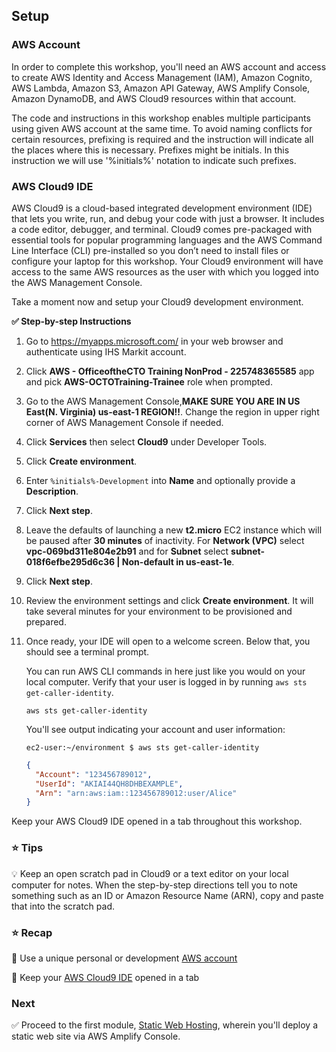 ## Setup

### AWS Account

In order to complete this workshop, you'll need an AWS account and access to
create AWS Identity and Access Management (IAM), Amazon Cognito, AWS Lambda,
Amazon S3, Amazon API Gateway, AWS Amplify Console, Amazon DynamoDB, and AWS
Cloud9 resources within that account.

The code and instructions in this workshop enables multiple participants using given AWS account at the same time. To avoid naming conflicts for certain resources, prefixing is required and the instruction will indicate all the places where this is necessary.
Prefixes might be initials. In this instruction we will use '%initials%' notation to indicate such prefixes.

### AWS Cloud9 IDE

AWS Cloud9 is a cloud-based integrated development environment (IDE) that lets
you write, run, and debug your code with just a browser. It includes a code
editor, debugger, and terminal. Cloud9 comes pre-packaged with essential tools
for popular programming languages and the AWS Command Line Interface (CLI)
pre-installed so you don’t need to install files or configure your laptop for
this workshop. Your Cloud9 environment will have access to the same AWS
resources as the user with which you logged into the AWS Management Console.

Take a moment now and setup your Cloud9 development environment.

**:white_check_mark: Step-by-step Instructions**

1. Go to https://myapps.microsoft.com/ in your web browser and authenticate using IHS Markit account.

1. Click **AWS - OfficeoftheCTO Training NonProd - 225748365585** app and pick **AWS-OCTOTraining-Trainee** role when prompted.

1. Go to the AWS Management Console,**MAKE SURE YOU ARE IN US East(N. Virginia) us-east-1 REGION!!**. Change the region in upper right corner of AWS Management Console if needed.

1. Click **Services** then select **Cloud9**
   under Developer Tools.

1. Click **Create environment**.

1. Enter `%initials%-Development` into **Name** and optionally provide a **Description**.

1. Click **Next step**.

1. Leave the defaults of launching a new
   **t2.micro** EC2 instance which will be paused after **30 minutes** of
   inactivity.
   For **Network (VPC)** select **vpc-069bd311e804e2b91** and for **Subnet** select **subnet-018f6efbe295d6c36 | Non-default in us-east-1e**.

1. Click **Next step**.

1. Review the environment settings and click **Create environment**. It will
   take several minutes for your environment to be provisioned and prepared.

1. Once ready, your IDE will open to a welcome screen. Below that, you should
   see a terminal prompt.

   You can run AWS CLI commands in here just like you would on your local computer.
   Verify that your user is logged in by running `aws sts get-caller-identity`.

   ```console
   aws sts get-caller-identity
   ```

   You'll see output indicating your account and user information:

   ```console
   ec2-user:~/environment $ aws sts get-caller-identity
   ```

   ```json
   {
     "Account": "123456789012",
     "UserId": "AKIAI44QH8DHBEXAMPLE",
     "Arn": "arn:aws:iam::123456789012:user/Alice"
   }
   ```

Keep your AWS Cloud9 IDE opened in a tab throughout this workshop.

### :star: Tips

:bulb: Keep an open scratch pad in Cloud9 or a text editor on your local computer
for notes. When the step-by-step directions tell you to note something such as
an ID or Amazon Resource Name (ARN), copy and paste that into the scratch pad.

### :star: Recap

:key: Use a unique personal or development [AWS account](#aws-account)

:key: Keep your [AWS Cloud9 IDE](#aws-cloud9-ide) opened in a tab

### Next

:white_check_mark: Proceed to the first module, [Static Web Hosting][static-web-hosting],
wherein you'll deploy a static web site via AWS Amplify Console.

[region-table]: https://aws.amazon.com/about-aws/global-infrastructure/regional-product-services/
[static-web-hosting]: ../1_StaticWebHosting/
